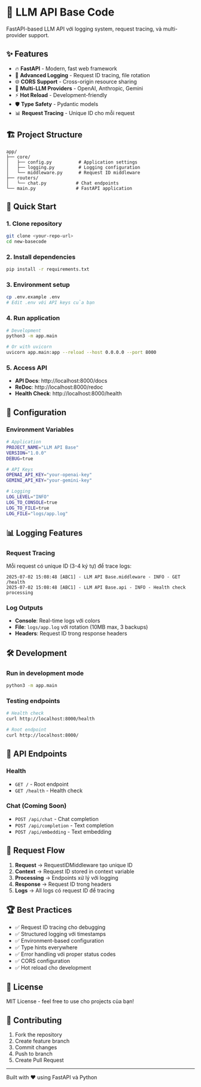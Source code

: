 # 🚀 LLM API Base Code

FastAPI-based LLM API với logging system, request tracing, và multi-provider support.

## ✨ Features

- 🔥 **FastAPI** - Modern, fast web framework
- 📝 **Advanced Logging** - Request ID tracing, file rotation
- 🌐 **CORS Support** - Cross-origin resource sharing
- 🔌 **Multi-LLM Providers** - OpenAI, Anthropic, Gemini
- ⚡ **Hot Reload** - Development-friendly
- 🛡️ **Type Safety** - Pydantic models
- 📊 **Request Tracing** - Unique ID cho mỗi request

## 🏗️ Project Structure

```
app/
├── core/
│   ├── config.py          # Application settings
│   ├── logging.py         # Logging configuration
│   └── middleware.py      # Request ID middleware
├── routers/
│   └── chat.py           # Chat endpoints
└── main.py               # FastAPI application
```

## 🚀 Quick Start

### 1. Clone repository
```bash
git clone <your-repo-url>
cd new-basecode
```

### 2. Install dependencies
```bash
pip install -r requirements.txt
```

### 3. Environment setup
```bash
cp .env.example .env
# Edit .env với API keys của bạn
```

### 4. Run application
```bash
# Development
python3 -m app.main

# Or with uvicorn
uvicorn app.main:app --reload --host 0.0.0.0 --port 8000
```

### 5. Access API
- **API Docs**: http://localhost:8000/docs
- **ReDoc**: http://localhost:8000/redoc
- **Health Check**: http://localhost:8000/health

## 🔧 Configuration

### Environment Variables
```bash
# Application
PROJECT_NAME="LLM API Base"
VERSION="1.0.0"
DEBUG=true

# API Keys
OPENAI_API_KEY="your-openai-key"
GEMINI_API_KEY="your-gemini-key"

# Logging
LOG_LEVEL="INFO"
LOG_TO_CONSOLE=true
LOG_TO_FILE=true
LOG_FILE="logs/app.log"
```

## 📊 Logging Features

### Request Tracing
Mỗi request có unique ID (3-4 ký tự) để trace logs:
```
2025-07-02 15:08:48 [ABC1] - LLM API Base.middleware - INFO - GET /health
2025-07-02 15:08:48 [ABC1] - LLM API Base.api - INFO - Health check processing
```

### Log Outputs
- **Console**: Real-time logs với colors
- **File**: `logs/app.log` với rotation (10MB max, 3 backups)
- **Headers**: Request ID trong response headers

## 🛠️ Development

### Run in development mode
```bash
python3 -m app.main
```

### Testing endpoints
```bash
# Health check
curl http://localhost:8000/health

# Root endpoint
curl http://localhost:8000/
```

## 📁 API Endpoints

### Health
- `GET /` - Root endpoint
- `GET /health` - Health check

### Chat (Coming Soon)
- `POST /api/chat` - Chat completion
- `POST /api/completion` - Text completion
- `POST /api/embedding` - Text embedding

## 🔄 Request Flow

1. **Request** → RequestIDMiddleware tạo unique ID
2. **Context** → Request ID stored in context variable
3. **Processing** → Endpoints xử lý với logging
4. **Response** → Request ID trong headers
5. **Logs** → All logs có request ID để tracing

## 🏆 Best Practices

- ✅ Request ID tracing cho debugging
- ✅ Structured logging với timestamps
- ✅ Environment-based configuration
- ✅ Type hints everywhere
- ✅ Error handling với proper status codes
- ✅ CORS configuration
- ✅ Hot reload cho development

## 📝 License

MIT License - feel free to use cho projects của bạn!

## 🤝 Contributing

1. Fork the repository
2. Create feature branch
3. Commit changes
4. Push to branch
5. Create Pull Request

---

Built with ❤️ using FastAPI và Python 